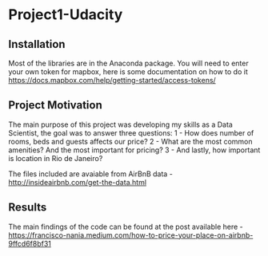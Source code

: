 # Project1-Udacity

## Installation
Most of the libraries are in the Anaconda package. You will need to enter your own token for mapbox, here is some documentation on how to do it https://docs.mapbox.com/help/getting-started/access-tokens/

## Project Motivation
The main purpose of this project was developing my skills as a Data Scientist, the goal was to answer three questions:
1 - How does number of rooms, beds and guests affects our price?
2 - What are the most common amenities? And the most important for pricing?
3 - And lastly, how important is location in Rio de Janeiro?

The files included are avaiable from AirBnB data - http://insideairbnb.com/get-the-data.html

## Results
The main findings of the code can be found at the post available here - https://francisco-nania.medium.com/how-to-price-your-place-on-airbnb-9ffcd6f8bf31
